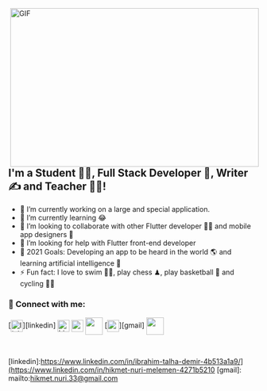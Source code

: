<img align="right" alt="GIF" src="https://github.com/abhisheknaiidu/abhisheknaiidu/blob/master/code.gif?raw=true" width="500" height="320" />

## I'm a Student 👨‍🎓, Full Stack Developer 🚀, Writer ✍ and Teacher 👨‍🎓!
- 🔭 I’m currently working on a large and special application.
- 🌱 I’m currently learning 😂
- 👯 I’m looking to collaborate with other Flutter developer 👩‍💻 and mobile app designers 🎨
- 🤔 I’m looking for help with Flutter front-end developer
- 🥅 2021 Goals: Developing an app to be heard in the world 🌎 and learning artificial intelligence 🤖
- ⚡ Fun fact: I love to swim 🏊‍♀️, play chess ♟, play basketball 🏀 and cycling 🚴‍♀️


### 📩 Connect with me:

[<img align="center" alt="linkedin | LinkedIn" width="24px" src="https://raw.githubusercontent.com/peterthehan/peterthehan/master/assets/linkedin.svg" />][linkedin]
[<img align="center" alt="bionluk | Bionluk" width="24px" src="https://i0.wp.com/www.moramfi.com/wp-content/uploads/2020/06/unnamed-min-1.png?resize=344%2C344&ssl=1" />][bionluk]
[<img align="center" height="24" width="24" src="https://cdn.jsdelivr.net/npm/simple-icons@v4/icons/instagram.svg" />][instagram]
[<img align="center" height="35" width="35" src="https://www.svgrepo.com/show/66293/instagram.svg" />][instagram 2]
[<img align="center" height="24" width="24" src="https://cdn.jsdelivr.net/npm/simple-icons@v4/icons/gmail.svg" />][gmail]
[<img align="center" height="35" width="35" src="https://icon-library.com/images/twitter-icon-png-transparent/twitter-icon-png-transparent-11.jpg" />][twitter]



<br />


[instagram]: https://www.instagram.com/hikmetnrim
[instagram 2]: https://www.instagram.com/101yazilimoloji
[twitter]: https://twitter.com/hikmetnri

[bionluk]: https://bionluk.com/hikmetnri
[linkedin]:https://www.linkedin.com/in/ibrahim-talha-demir-4b513a1a9/](https://www.linkedin.com/in/hikmet-nuri-melemen-4271b5210
[gmail]: mailto:hikmet.nuri.33@gmail.com
<br />
